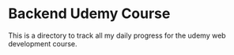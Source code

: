# Backend Udemy Course 
 This is a directory to track all my daily progress for the udemy web development course.
